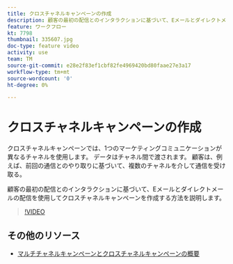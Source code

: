 ```yaml
---
title: クロスチャネルキャンペーンの作成
description: 顧客の最初の配信とのインタラクションに基づいて、Eメールとダイレクトメールの配信を使用してクロスチャネルキャンペーンを作成する方法を説明します。
feature: ワークフロー
kt: 7798
thumbnail: 335607.jpg
doc-type: feature video
activity: use
team: TM
source-git-commit: e28e2f83ef1cbf82fe4969420bd80faae27e3a17
workflow-type: tm+mt
source-wordcount: '0'
ht-degree: 0%

---
```


# クロスチャネルキャンペーンの作成

クロスチャネルキャンペーンでは、1つのマーケティングコミュニケーションが異なるチャネルを使用します。 データはチャネル間で渡されます。 顧客は、例えば、前回の通信とのやり取りに基づいて、複数のチャネルを介して通信を受け取る。

顧客の最初の配信とのインタラクションに基づいて、Eメールとダイレクトメールの配信を使用してクロスチャネルキャンペーンを作成する方法を説明します。

>[!VIDEO](https://video.tv.adobe.com/v/335607?quality=12)

## その他のリソース

* [マルチチャネルキャンペーンとクロスチャネルキャンペーンの概要](/help/orchestrate-campaigns/introduction-to-cross-and-multi-channel-campaigns.md)
